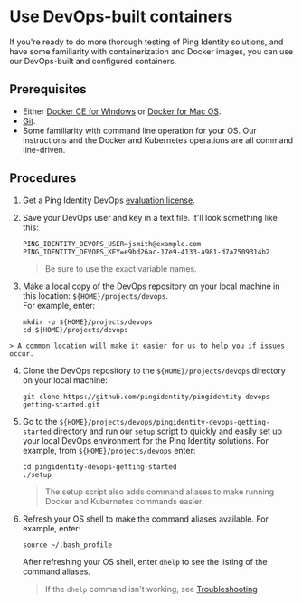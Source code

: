 # Use DevOps-built containers

If you're ready to do more thorough testing of Ping Identity solutions, and have some familiarity with containerization and Docker images, you can use our DevOps-built and configured containers. 

## Prerequisites

* Either [Docker CE for Windows](https://docs.docker.com/v17.12/install/) or [Docker for Mac OS](https://docs.docker.com/v17.12/docker-for-mac/install/).
* [Git](https://git-scm.com/downloads).
* Some familiarity with command line operation for your OS. Our instructions and the Docker and Kubernetes operations are all command line-driven.

## Procedures

  1. Get a Ping Identity DevOps [evaluation license](https://pingidentity-devops.gitbook.io/devops/prod-license#obtaining-a-ping-identity-devops-user-and-key). 
  2. Save your DevOps user and key in a text file. It'll look something like this:

     ```text
     PING_IDENTITY_DEVOPS_USER=jsmith@example.com
     PING_IDENTITY_DEVOPS_KEY=e9bd26ac-17e9-4133-a981-d7a7509314b2
     ```

     > Be sure to use the exact variable names.

  3. Make a local copy of the DevOps repository on your local machine in this location: `${HOME}/projects/devops`.  
  For example, enter:
    
      ```text
      mkdir -p ${HOME}/projects/devops
      cd ${HOME}/projects/devops
      ```
    > A common location will make it easier for us to help you if issues occur.  

  4. Clone the DevOps repository to the `${HOME}/projects/devops` directory on your local machine:

       `git clone https://github.com/pingidentity/pingidentity-devops-getting-started.git`
   
  4. Go to the `${HOME}/projects/devops/pingidentity-devops-getting-started` directory and run our `setup` script to quickly and easily set up your local DevOps environment for the Ping Identity solutions. For example, from `${HOME}/projects/devops` enter:

     ```text
     cd pingidentity-devops-getting-started
     ./setup
     ```
     > The setup script also adds command aliases to make running Docker and Kubernetes commands easier. 
     
  5. Refresh your OS shell to make the command aliases available. For example, enter:
     ```text
     source ~/.bash_profile
     ```
     After refreshing your OS shell, enter `dhelp` to see the listing of the command aliases.
     > If the `dhelp` command isn't working, see [Troubleshooting](https://github.com/pingidentity/pingidentity-devops-getting-started/blob/master/docs/troubleshooting/BASIC_TROUBLESHOOTING.md)

     
